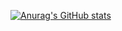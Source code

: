 [![Anurag's GitHub stats](https://github-readme-stats.vercel.app/api?username=stanuchmateusz)](https://github.com/stenuchmateusz/github-readme-stats)
